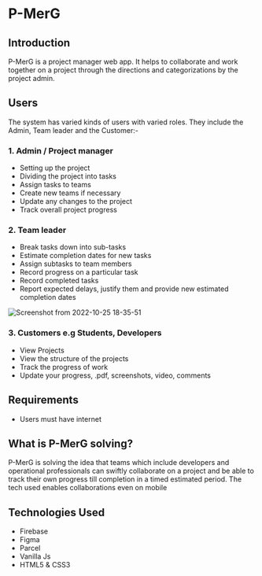 # P-MerG
## Introduction
P-MerG is a project manager web app. It helps to collaborate and work together on a project 
through the directions and categorizations by the project admin. 

## Users
The system has varied kinds of users with varied roles. They include the Admin, Team leader and the Customer:-
### 1. Admin / Project manager
- Setting up the project
- Dividing the project into tasks
- Assign tasks to teams
- Create new teams if necessary
- Update any changes to the project
- Track overall project progress

### 2. Team leader 
- Break tasks down into sub-tasks
- Estimate completion dates for new tasks
- Assign subtasks to team members
- Record progress on a particular task
- Record completed tasks
- Report expected delays, justify them and provide new estimated completion dates

![Screenshot from 2022-10-25 18-35-51](https://user-images.githubusercontent.com/84603202/197818352-2141f0b4-b8ed-4b65-bdff-046d61667c6e.png)

### 3. Customers e.g Students, Developers
- View Projects
- View the structure of the projects
- Track the progress of work
- Update your progress, .pdf, screenshots, video, comments  

## Requirements
- Users must have internet

## What is P-MerG solving?
P-MerG is solving the idea that teams which include developers and operational professionals can swiftly collaborate on a project and be able to track their own progress till completion in a timed estimated period.
The tech used enables collaborations even on mobile
## Technologies Used
- Firebase
- Figma 
- Parcel
- Vanilla Js
- HTML5 & CSS3
